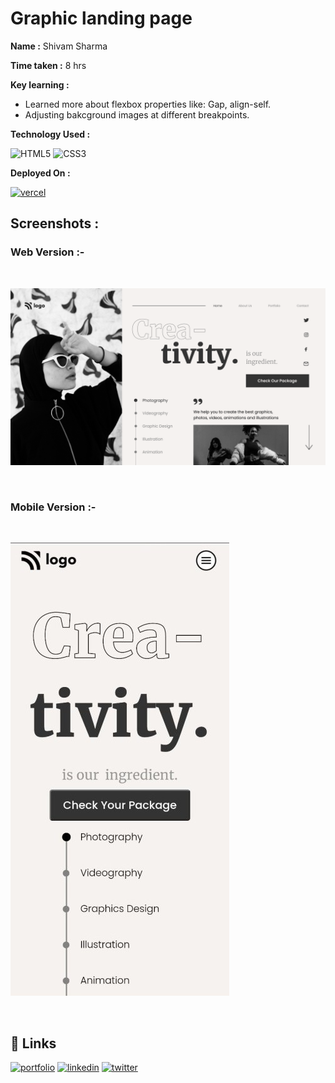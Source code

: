 
# Graphic landing page

**Name :**  Shivam Sharma

**Time taken :**  8 hrs

**Key learning :** 

- Learned more about flexbox properties like: Gap, align-self.
- Adjusting bakcground images at different breakpoints.


**Technology Used :**

![HTML5](https://img.shields.io/badge/html5-%23E34F26.svg?style=for-the-badge&logo=html5&logoColor=white)
![CSS3](https://img.shields.io/badge/css3-%231572B6.svg?style=for-the-badge&logo=css3&logoColor=white)


**Deployed On :** 

[![vercel](https://img.shields.io/badge/vercel-%23000000.svg?style=for-the-badge&logo=vercel&logoColor=white)](https://fsjs-project-14.vercel.app/)




## **Screenshots :**


### **Web Version :-**

&nbsp;

![App Screenshot](./14.png)

&nbsp;
&nbsp;

### **Mobile Version :-**

&nbsp;

![App Screenshot](./14a.jpg)


&nbsp;

## **🔗 Links**

[![portfolio](https://img.shields.io/badge/my_portfolio-000?style=for-the-badge&logo=ko-fi&logoColor=white)](https://shivamsharma.vercel.app/)
[![linkedin](https://img.shields.io/badge/linkedin-0A66C2?style=for-the-badge&logo=linkedin&logoColor=white)](https://www.linkedin.com/in/emshivam/)
[![twitter](https://img.shields.io/badge/twitter-1DA1F2?style=for-the-badge&logo=twitter&logoColor=white)](https://twitter.com/_sharmashivam)

